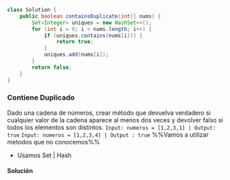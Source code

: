
```Java
class Solution {
    public boolean containsDuplicate(int[] nums) {
        Set<Integer> uniques = new HashSet<>();
        for (int i = 0; i < nums.length; i++) {
            if (uniques.contains(nums[i])) {
                return true;
            }
            uniques.add(nums[i]);
        }
        return false;
    }
}
```
### Contiene Duplicado
Dado una cadena de números, crear método que devuelva verdadero si cualquier valor de la cadena aparece al menos dos veces y devolver falso si todos los elementos son distintos.
`Input: numeros = [1,2,3,1] | Output: true`
`Input: numeros = [1,2,3,4] | Output : true`
%%Vamos a utilizar metodos que no conocemos%%
- Usamos Set | Hash 
#### Solución 